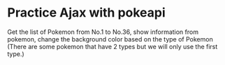 # Practice Ajax with pokeapi
Get the list of Pokemon from No.1 to No.36, show information from pokemon, change the background color based on the type of Pokemon (There are some pokemon that have 2 types but we will only use the first type.)